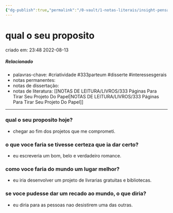 ```yaml
---
{"dg-publish":true,"permalink":"/0-vault/1-notas-literais/insight-pensamento-e-meditacao/qual-o-seu-proposito/","tags":["criatividade","333parteum","disserte","interessesgerais"],"dgHomeLink":true,"dgShowLocalGraph":true,"dgShowFileTree":true,"dgEnableSearch":true}
---
```



# qual o seu proposito
criado em: 23:48 2022-08-13

##### Relacionado
- palavras-chave: #criatividade #333parteum #disserte #interessesgerais 
- notas permanentes: 
- notas de dissertação:
- notas de literatura: [[NOTAS DE LEITURA/LIVROS/333 Páginas Para Tirar Seu Projeto Do Papel\|NOTAS DE LEITURA/LIVROS/333 Páginas Para Tirar Seu Projeto Do Papel]]

---
### qual o seu proposito hoje?
- chegar ao fim dos projetos que me comprometi.
### o que voce faria se tivesse certeza que ia dar certo?
- eu escreveria um bom, belo e verdadeiro romance.
### como voce faria do mundo um lugar melhor?
- eu iria desenvolver um projeto de livrarias gratuitas e bibliotecas.
### se voce pudesse dar um recado ao mundo, o que diria?
- eu diria para as pessoas nao desistirem uma das outras.